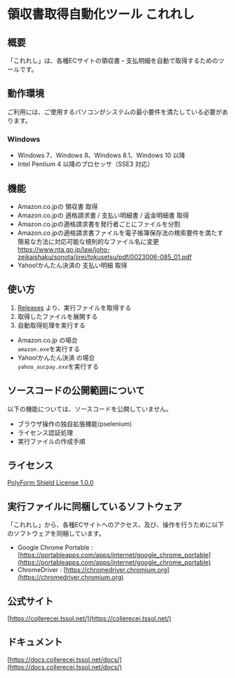 # 領収書取得自動化ツール これれし
## 概要
「これれし」は、各種ECサイトの領収書・支払明細を自動で取得するためのツールです。

## 動作環境
ご利用には、ご使用するパソコンがシステムの最小要件を満たしている必要があります。
### Windows
- Windows 7、Windows 8、Windows 8.1、Windows 10 以降
- Intel Pentium 4 以降のプロセッサ（SSE3 対応）

## 機能
- Amazon.co.jpの 領収書 取得
- Amazon.co.jpの 適格請求書 / 支払い明細書 / 返金明細書 取得
- Amazon.co.jpの適格請求書を発行者ごとにファイルを分割
- Amazon.co.jpの適格請求書ファイルを電子帳簿保存法の検索要件を満たす簡易な方法に対応可能な規則的なファイル名に変更  
https://www.nta.go.jp/law/joho-zeikaishaku/sonota/jirei/tokusetsu/pdf/0023006-085_01.pdf
- Yahoo!かんたん決済の 支払い明細 取得

## 使い方
1. [Releases](https://github.com/sanofujiwarak/collerecei/releases/latest) より、実行ファイルを取得する
2. 取得したファイルを展開する
3. 自動取得処理を実行する
- Amazon.co.jp の場合  
`amazon.exe`を実行する
- Yahoo!かんたん決済 の場合  
`yahoo_aucpay.exe`を実行する

## ソースコードの公開範囲について
以下の機能については、ソースコードを公開していません。
- ブラウザ操作の独自拡張機能(pselenium)
- ライセンス認証処理
- 実行ファイルの作成手順

## ライセンス
[PolyForm Shield License 1.0.0](https://polyformproject.org/licenses/shield/1.0.0/)

## 実行ファイルに同梱しているソフトウェア
「これれし」から、各種ECサイトへのアクセス、及び、操作を行うために以下のソフトウェアを同梱しています。
- Google Chrome Portable : [https://portableapps.com/apps/internet/google_chrome_portable](https://portableapps.com/apps/internet/google_chrome_portable)
- ChromeDriver : [https://chromedriver.chromium.org](https://chromedriver.chromium.org)

## 公式サイト
[https://collerecei.tssol.net/](https://collerecei.tssol.net/)

## ドキュメント
[https://docs.collerecei.tssol.net/docs/](https://docs.collerecei.tssol.net/docs/)